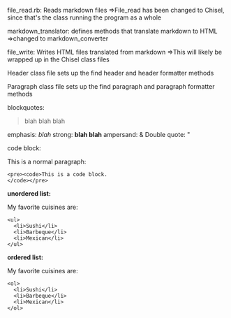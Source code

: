 file_read.rb: Reads markdown files
 =>File_read has been changed to Chisel, since that's the class running the
 program as a whole

markdown_translator: defines methods that translate markdown to HTML
  =>changed to markdown_converter

file_write: Writes HTML files translated from markdown
  =>This will likely be wrapped up in the Chisel class files

Header class file sets up the find header and header formatter methods

Paragraph class file sets up the find paragraph and paragraph formatter methods

blockquotes: <blockquote><p>blah blah blah</p></blockquote>
emphasis: <em>blah</em>
strong: <strong>blah blah</strong>
ampersand: &amp;
Double quote: &quot;

code block: 
    <p>This is a normal paragraph:</p>

    <pre><code>This is a code block.
    </code></pre>

**unordered list:**
    <p>
      My favorite cuisines are:
    </p>

    <ul>
      <li>Sushi</li>
      <li>Barbeque</li>
      <li>Mexican</li>
    </ul>

**ordered list:**
    <p>
      My favorite cuisines are:
    </p>

    <ol>
      <li>Sushi</li>
      <li>Barbeque</li>
      <li>Mexican</li>
    </ol>
